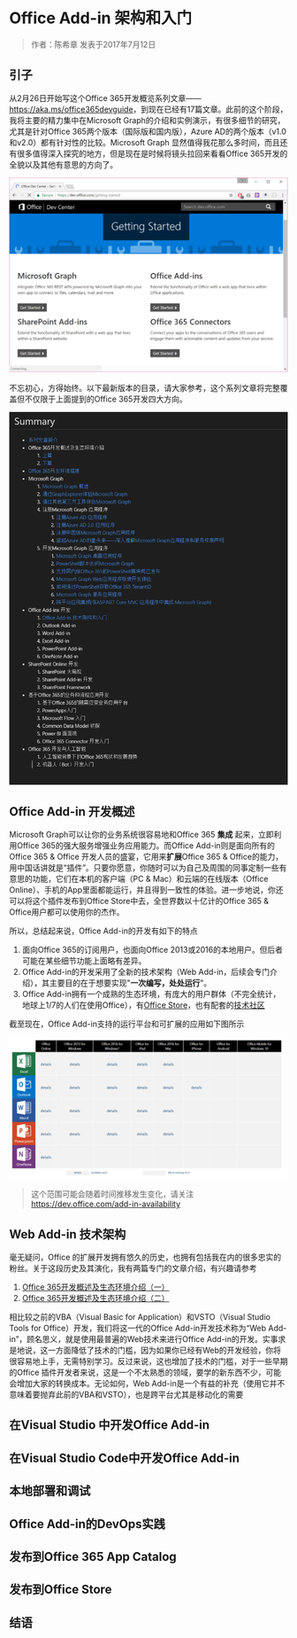 # Office Add-in 架构和入门
> 作者：陈希章 发表于2017年7月12日

## 引子

从2月26日开始写这个Office 365开发概览系列文章—— <https://aka.ms/office365devguide>，到现在已经有17篇文章。此前的这个阶段，我将主要的精力集中在Microsoft Graph的介绍和实例演示，有很多细节的研究，尤其是针对Office 365两个版本（国际版和国内版），Azure AD的两个版本（v1.0和v2.0）都有针对性的比较。Microsoft Graph 显然值得我花那么多时间，而且还有很多值得深入探究的地方，但是现在是时候将镜头拉回来看看Office 365开发的全貌以及其他有意思的方向了。

![](images/68747470733a2f2f6d656469612e6c6963646e2e636f6d2f6d70722f6d70722f41414541415141414141414141417365414141414a47597a4f5456684e4755344c5449774e6a63744e444e6c4d7931694f4455314c5749345a6d466a596a49314d44557a59.png)

不忘初心，方得始终。以下最新版本的目录，请大家参考，这个系列文章将完整覆盖但不仅限于上面提到的Office 365开发四大方向。

![](images/contenttable.PNG)

## Office Add-in 开发概述

Microsoft Graph可以让你的业务系统很容易地和Office 365 **集成** 起来，立即利用Office 365的强大服务增强业务应用能力。而Office Add-in则是面向所有的Office 365 & Office 开发人员的盛宴，它用来**扩展**Office 365 & Office的能力，用中国话讲就是“插件”。只要你愿意，你随时可以为自己及周围的同事定制一些有意思的功能，它们在本机的客户端（PC & Mac）和云端的在线版本（Office Online）、手机的App里面都能运行，并且得到一致性的体验。进一步地说，你还可以将这个插件发布到Office Store中去，全世界数以十亿计的Office 365 & Office用户都可以使用你的杰作。

所以，总结起来说，Office Add-in的开发有如下的特点
1. 面向Office 365的订阅用户，也面向Office 2013或2016的本地用户。但后者可能在某些细节功能上面略有差异。
1. Office Add-in的开发采用了全新的技术架构（Web Add-in，后续会专门介绍），其主要目的在于想要实现"**一次编写，处处运行**"。
1. Office Add-in拥有一个成熟的生态环境，有庞大的用户群体（不完全统计，地球上1/7的人们在使用Office），有[Office Store](https://store.office.com/en-us/appshome.aspx?ui=en-US&rs=en-US&ad=US)，也有配套的[技术社区](https://techcommunity.microsoft.com/)

截至现在，Office Add-in支持的运行平台和可扩展的应用如下图所示

![](images/officeaddinavailability.PNG)

> 这个范围可能会随着时间推移发生变化，请关注 <https://dev.office.com/add-in-availability>

## Web Add-in 技术架构

毫无疑问，Office 的扩展开发拥有悠久的历史，也拥有包括我在内的很多忠实的粉丝。关于这段历史及其演化，我有两篇专门的文章介绍，有兴趣请参考

1. [Office 365开发概述及生态环境介绍（一）](https://chenxizhang.gitbooks.io/office365devguide/content/docs/office365dev-overview-1.html)
1. [Office 365开发概述及生态环境介绍（二）](https://chenxizhang.gitbooks.io/office365devguide/content/docs/office365dev-overview-2.html)

相比较之前的VBA（Visual Basic for Application）和VSTO（Visual Studio Tools for Office）开发，我们将这一代的Office Add-in开发技术称为“Web Add-in”，顾名思义，就是使用最普遍的Web技术来进行Office Add-in的开发。实事求是地说，这一方面降低了技术的门槛，因为如果你已经有Web的开发经验，你将很容易地上手，无需特别学习。反过来说，这也增加了技术的门槛，对于一些早期的Office 插件开发者来说，这是一个不太熟悉的领域，要学的新东西不少，可能会增加大家的转换成本。无论如何，Web Add-in是一个有益的补充（使用它并不意味着要抛弃此前的VBA和VSTO），也是跨平台尤其是移动化的需要

## 在Visual Studio 中开发Office Add-in


## 在Visual Studio Code中开发Office Add-in


## 本地部署和调试


## Office Add-in的DevOps实践


## 发布到Office 365 App Catalog


## 发布到Office Store



## 结语